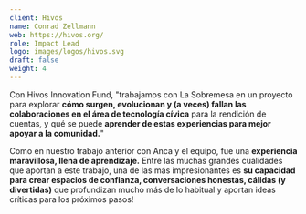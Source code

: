 ```yaml
---
client: Hivos
name: Conrad Zellmann
web: https://hivos.org/
role: Impact Lead
logo: images/logos/hivos.svg
draft: false
weight: 4
---
```


Con Hivos Innovation Fund, "trabajamos con La Sobremesa en un proyecto para explorar **cómo surgen, evolucionan y (a veces) fallan las colaboraciones en el área de tecnología cívica** para la rendición de cuentas, y qué se puede **aprender de estas experiencias para mejor apoyar a la comunidad.**"

Como en nuestro trabajo anterior con Anca y el equipo, fue una **experiencia maravillosa, llena de aprendizaje.** Entre las muchas grandes cualidades que aportan a este trabajo, una de las más impresionantes es **su capacidad para crear espacios de confianza, conversaciones honestas, cálidas (y divertidas)** que profundizan mucho más de lo habitual y aportan ideas críticas para los próximos pasos!